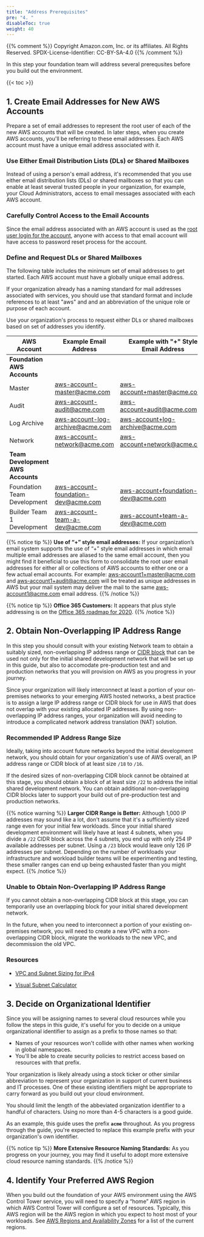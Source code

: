 ```yaml
---
title: "Address Prerequisites"
pre: "4. "
disableToc: true
weight: 40
---
```


{{% comment %}}
Copyright Amazon.com, Inc. or its affiliates. All Rights Reserved.
SPDX-License-Identifier: CC-BY-SA-4.0
{{% /comment %}}

In this step your foundation team will address several prerequsites before you build out the environment.

{{< toc >}}

## 1. Create Email Addresses for New AWS Accounts

Prepare a set of email addresses to represent the root user of each of the new AWS accounts that will be created. In later steps, when you create AWS accounts, you'll be referring to these email addresses. Each AWS account must have a unique email address associated with it.

### Use Either Email Distribution Lists (DLs) or Shared Mailboxes
Instead of using a person's email address, it's recommended that you use either email distribution lists (DLs) or shared mailboxes so that you can enable at least several trusted people in your organization, for example, your Cloud Administrators, access to email messages associated with each AWS account.

### Carefully Control Access to the Email Accounts
Since the email address associated with an AWS account is used as the [root user login for the account](https://docs.aws.amazon.com/IAM/latest/UserGuide/id_root-user.html), anyone with access to that email account will have access to password reset process for the account. 

### Define and Request DLs or Shared Mailboxes
The following table includes the minimum set of email addresses to get started. Each AWS account must have a globally unique email address. 

If your organization already has a naming standard for mail addresses associated with services, you should use that standard format and include references to at least "aws" and and an abbreviation of the unique role or purpose of each account.

Use your organization's process to request either DLs or shared mailboxes based on set of addresses you identify.

|AWS Account	|Example Email Address|Example with "+" Style Email Address|
|---|---|---|
|**Foundation AWS Accounts**||
|Master|aws-account-master@acme.com|aws-account+master@acme.com|
|Audit|aws-account-audit@acme.com|aws-account+audit@acme.com|
|Log Archive|aws-account-log-archive@acme.com|aws-account+log-archive@acme.com|
|Network|aws-account-network@acme.com|aws-account+network@acme.com|
|**Team Development AWS Accounts**|||
|Foundation Team Development|aws-account-foundation-dev@acme.com|aws-account+foundation-dev@acme.com|
|Builder Team 1 Development|aws-account-team-a-dev@acme.com|aws-account+team-a-dev@acme.com|

{{% notice tip %}}
**Use of “+” style email addresses:** If your organization’s email system supports the use of “+” style email addresses in which email multiple email addresses are aliased to the same email account, then you might find it beneficial to use this form to consolidate the root user email addresses for either all or collections of AWS accounts to either one or a few actual email accounts. For example: [aws-account1+master@acme.com](mailto:aws-account1+master@acme.com) and [aws-account1+audit@acme.com](mailto:aws-account1+audit@acme.com) will be treated as unique addresses in AWS but your mail system may deliver the mail to the same [aws-account1@acme.com](mailto:aws-account1@acme.com) email address.
{{% /notice %}}

{{% notice tip %}}
**Office 365 Customers:** It appears that plus style addressing is on the [Office 365 roadmap for 2020](https://techcommunity.microsoft.com/t5/exchange-team-blog/exchange-transport-news-from-microsoft-ignite-2019/ba-p/993417).
{{% /notice %}}

## 2. Obtain Non-Overlapping IP Address Range

In this step you should consult with your existing Network team to obtain a suitably sized, non-overlapping IP address range or [CIDR block](https://en.wikipedia.org/wiki/Classless_Inter-Domain_Routing) that can be used not only for the initial shared development network that will be set up in this guide, but also to accomodate pre-production test and and production networks that you will provision on AWS as you progress in your journey.

Since your organization will likely interconnect at least a portion of your on-premises networks to your emerging AWS hosted networks, a best practice is to assign a large IP address range or CIDR block for use in AWS that does not overlap with your existing allocated IP addresses. By using non-overlapping IP address ranges, your organization will avoid needing to introduce a complicated network address translation (NAT) solution.

### Recommended IP Address Range Size

Ideally, taking into account future networks beyond the initial development network, you should obtain for your organization's use of AWS overall, an IP address range or CIDR block of at least size `/18` to `/16`.

If the desired sizes of non-overlapping CIDR block cannot be obtained at this stage, you should obtain a block of at least size `/22` to address the initial shared development network.  You can obtain additional non-overlapping CIDR blocks later to support your build out of pre-production test and production networks.

{{% notice warning %}}
**Larger CIDR Range is Better:** Although 1,000 IP addresses may sound like a lot, don't assume that it's a sufficiently sized range even for your initial few workloads.  Since your initial shared development environment will likely have at least 4 subnets, when you divide a `/22` CIDR block across the 4 subnets, you end up with only 254 IP available addresses per subnet. Using a `/23` block would leave only 126 IP addresses per subnet. Depending on the number of workloads your infrastructure and workload builder teams will be experimenting and testing, these smaller ranges can end up being exhausted faster than you might expect.
{{% /notice %}}

### Unable to Obtain Non-Overlapping IP Address Range

If you cannot obtain a non-overlapping CIDR block at this stage, you can temporarily use an overlapping block for your initial shared development network. 

In the future, when you need to interconnect a portion of your existing on-premises network, you will need to create a new VPC with a non-overlapping CIDR block, migrate the workloads to the new VPC, and decommission the old VPC.

### Resources

* [VPC and Subnet Sizing for IPv4](https://docs.aws.amazon.com/vpc/latest/userguide//VPC_Subnets.html#vpc-sizing-ipv4)

* [Visual Subnet Calculator](http://www.davidc.net/sites/default/subnets/subnets.html)

## 3. Decide on Organizational Identifier

Since you will be assigning names to several cloud resources while you follow the steps in this guide, it's useful for you to decide on a unique organizational identifier to assign as a prefix to those names so that:
* Names of your resources won't collide with other names when working in global namespaces.
* You'll be able to create security policies to restrict access based on resources with that prefix.

Your organization is likely already using a stock ticker or other similar abbreviation to represent your organization in support of current business and IT processes.  One of these existing identifiers might be appropriate to carry forward as you build out your cloud environment.

You should limit the length of the abbeviated organization identifier to a handful of characters. Using no more than 4-5 characters is a good guide.

As an example, this guide uses the prefix **`acme`** throughout. As you progress through the guide, you're expected to replace this example prefix with your organization's own identifier.

{{% notice tip %}}
**More Extensive Resource Naming Standards:** As you progress on your journey, you may find it useful to adopt more extensive cloud resource naming standards.
{{% /notice %}}

## 4. Identify Your Preferred AWS Region

When you build out the foundation of your AWS environment using the AWS Control Tower service, you will need to specify a “home” AWS region in which AWS Control Tower will configure a set of resources. Typically, this AWS region will be the AWS region in which you expect to host most of your workloads.  See [AWS Regions and Availability Zones](https://aws.amazon.com/about-aws/global-infrastructure/regions_az/) for a list of the current regions.